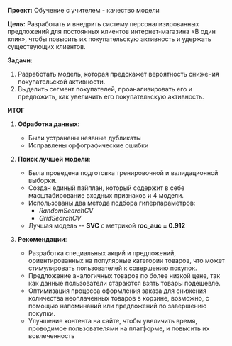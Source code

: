 **Проект:** Обучение с учителем - качество модели

**Цель:** Разработать и внедрить систему персонализированных предложений для постоянных клиентов интернет-магазина «В один клик», чтобы повысить их покупательскую активность и удержать существующих клиентов.

**Задачи:**
1. Разработать модель, которая предскажет вероятность снижения покупательской активности.
2. Выделить сегмент покупателей, проанализировать его и предложить, как увеличить его покупательскую активность.

**ИТОГ**

1. **Обработка данных**:
    
    - Были устранены неявные дубликаты   
    - Исправлены орфографические ошибки

    
2. **Поиск лучшей модели**:
    
    - Была проведена подготовка тренировочной и валидационной выборки. 
    - Создан единый пайплан, который содержит в себе масштабирование входных признаков и 4 модели.
    - Использованы два метода подбора гиперпараметров:
        - _RandomSearchCV_     
        - _GridSearchCV_     
    - Лучшая модель -- **SVC** с метрикой __roc_auc = 0.912__
    
    
3. **Рекомендации**:

    - Разработка специальных акций и предложений, ориентированных на популярные категории товаров, что может стимулировать пользователей к совершению покупок.
    - Предложение аналогичных товаров по более низкой цене, так как данные пользователи стараются взять товары подешевле.    
    - Оптимизация процесса оформления заказа для снижения количества неоплаченных товаров в корзине, возможно, с помощью напоминаний или предложений по завершению покупки.
    - Улучшение контента на сайте, чтобы увеличить время, проводимое пользователями на платформе, и повысить их вовлеченность
